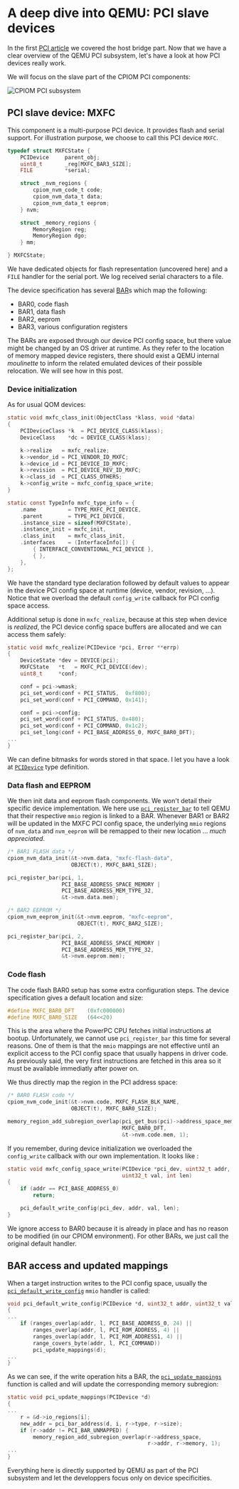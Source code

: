 
# A deep dive into QEMU: PCI slave devices

In the first [PCI article](pcie_controller.md) we covered the host bridge
part. Now that we have a clear overview of the QEMU PCI subsystem,
let's have a look at how PCI devices really work.

We will focus on the slave part of the CPIOM PCI components:

![CPIOM PCI subsystem](./docs/assets/images/6d54ba55-f68f-43d1-a020-aca2e3a9468b.png)


## PCI slave device: MXFC

This component is a multi-purpose PCI device. It provides flash and
serial support. For illustration purpose, we choose to call this PCI
device `MXFC`.

```c
typedef struct MXFCState {
    PCIDevice     parent_obj;
    uint8_t       _reg[MXFC_BAR3_SIZE];
    FILE          *serial;

    struct _nvm_regions {
        cpiom_nvm_code_t code;
        cpiom_nvm_data_t data;
        cpiom_nvm_data_t eeprom;
    } nvm;

    struct _memory_regions {
        MemoryRegion reg;
        MemoryRegion dgo;
    } mm;

} MXFCState;
```

We have dedicated objects for flash representation (uncovered here)
and a `FILE` handler for the serial port. We log received serial
characters to a file.

The device specification has several
[BAR](https://wiki.osdev.org/PCI#Base_Address_Registers)s which map
the following:
- BAR0, code flash
- BAR1, data flash
- BAR2, eeprom
- BAR3, various configuration registers

The BARs are exposed through our device PCI config space, but there
value might be changed by an OS driver at runtime. As they refer to
the location of memory mapped device registers, there should exist a
QEMU internal *moulinette* to inform the related emulated devices of
their possible relocation. We will see how in this post.

### Device initialization

As for usual QOM devices:

```c
static void mxfc_class_init(ObjectClass *klass, void *data)
{
    PCIDeviceClass *k  = PCI_DEVICE_CLASS(klass);
    DeviceClass    *dc = DEVICE_CLASS(klass);

    k->realize   = mxfc_realize;
    k->vendor_id = PCI_VENDOR_ID_MXFC;
    k->device_id = PCI_DEVICE_ID_MXFC;
    k->revision  = PCI_DEVICE_REV_ID_MXFC;
    k->class_id  = PCI_CLASS_OTHERS;
    k->config_write = mxfc_config_space_write;
}

static const TypeInfo mxfc_type_info = {
    .name          = TYPE_MXFC_PCI_DEVICE,
    .parent        = TYPE_PCI_DEVICE,
    .instance_size = sizeof(MXFCState),
    .instance_init = mxfc_init,
    .class_init    = mxfc_class_init,
    .interfaces    = (InterfaceInfo[]) {
        { INTERFACE_CONVENTIONAL_PCI_DEVICE },
        { },
    },
};
```

We have the standard type declaration followed by default values to
appear in the device PCI config space at runtime (device, vendor,
revision, ...). Notice that we overload the default `config_write`
callback for PCI config space access.

Additional setup is done in `mxfc_realize`, because at this step when
device is *realized*, the PCI device config space buffers are
allocated and we can access them safely:

```c
static void mxfc_realize(PCIDevice *pci, Error **errp)
{
    DeviceState *dev = DEVICE(pci);
    MXFCState   *t   = MXFC_PCI_DEVICE(dev);
    uint8_t     *conf;

    conf = pci->wmask;
    pci_set_word(conf + PCI_STATUS,  0xf800);
    pci_set_word(conf + PCI_COMMAND, 0x141);

    conf = pci->config;
    pci_set_word(conf + PCI_STATUS, 0x480);
    pci_set_word(conf + PCI_COMMAND, 0x1c2);
    pci_set_long(conf + PCI_BASE_ADDRESS_0, MXFC_BAR0_DFT);
...
}
```

We can define bitmasks for words stored in that space. I let you have
a look at
[`PCIDevice`](https://github.com/qemu/qemu/blob/v4.2.0/include/hw/pci/pci.h#L266)
type definition.

### Data flash and EEPROM

We then init data and eeprom flash components. We won't detail their
specific device implementation. We here use
[`pci_register_bar`](https://github.com/qemu/qemu/blob/v4.2.0/hw/pci/pci.c#L1138)
to tell QEMU that their respective `mmio` region is linked to a
BAR. Whenever BAR1 or BAR2 will be updated in the MXFC PCI config
space, the underlying `mmio` regions of `nvm_data` and `nvm_eeprom`
will be remapped to their new location ... *much appreciated*.

```c
/* BAR1 FLASH data */
cpiom_nvm_data_init(&t->nvm.data, "mxfc-flash-data",
                    OBJECT(t), MXFC_BAR1_SIZE);

pci_register_bar(pci, 1,
                 PCI_BASE_ADDRESS_SPACE_MEMORY |
                 PCI_BASE_ADDRESS_MEM_TYPE_32,
                 &t->nvm.data.mem);

/* BAR2 EEPROM */
cpiom_nvm_eeprom_init(&t->nvm.eeprom, "mxfc-eeprom",
                      OBJECT(t), MXFC_BAR2_SIZE);

pci_register_bar(pci, 2,
                 PCI_BASE_ADDRESS_SPACE_MEMORY |
                 PCI_BASE_ADDRESS_MEM_TYPE_32,
                 &t->nvm.eeprom.mem);
```

### Code flash

The code flash BAR0 setup has some extra configuration steps. The
device specification gives a default location and size:

```c
#define MXFC_BAR0_DFT    (0xfc000000)
#define MXFC_BAR0_SIZE   (64<<20)
```

This is the area where the PowerPC CPU fetches initial instructions at
bootup. Unfortunately, we cannot use `pci_register_bar` this time for
several reasons. One of them is that the `mmio` mappings are not
effective until an explicit access to the PCI config space that
usually happens in driver code. As previously said, the very first
instructions are fetched in this area so it must be available
immediatly after power on.

We thus directly map the region in the PCI address space:

```c
/* BAR0 FLASH code */
cpiom_nvm_code_init(&t->nvm.code, MXFC_FLASH_BLK_NAME,
                    OBJECT(t), MXFC_BAR0_SIZE);

memory_region_add_subregion_overlap(pci_get_bus(pci)->address_space_mem,
                                    MXFC_BAR0_DFT,
                                    &t->nvm.code.mem, 1);
```

If you remember, during device initialization we overloaded the
`config_write` callback with our own implementation. It looks like :

```c
static void mxfc_config_space_write(PCIDevice *pci_dev, uint32_t addr,
                                    uint32_t val, int len)
{
    if (addr == PCI_BASE_ADDRESS_0)
        return;

    pci_default_write_config(pci_dev, addr, val, len);
}
```

We ignore access to BAR0 because it is already in place and has no
reason to be modified (in our CPIOM environment). For other BARs, we
just call the original default handler.

## BAR access and updated mappings

When a target instruction writes to the PCI config space, usually the
[`pci_default_write_config`](https://github.com/qemu/qemu/blob/v4.2.0/hw/pci/pci.c#L1393)
`mmio` handler is called:

```c
void pci_default_write_config(PCIDevice *d, uint32_t addr, uint32_t val_in, int l)
{
...
    if (ranges_overlap(addr, l, PCI_BASE_ADDRESS_0, 24) ||
        ranges_overlap(addr, l, PCI_ROM_ADDRESS, 4) ||
        ranges_overlap(addr, l, PCI_ROM_ADDRESS1, 4) ||
        range_covers_byte(addr, l, PCI_COMMAND))
        pci_update_mappings(d);
...
}
```

As we can see, if the write operation hits a BAR, the
[`pci_update_mappings`](https://github.com/qemu/qemu/blob/v4.2.0/hw/pci/pci.c#L1320)
function is called and will update the corresponding memory subregion:

```c
static void pci_update_mappings(PCIDevice *d)
{
...
    r = &d->io_regions[i];
    new_addr = pci_bar_address(d, i, r->type, r->size);
    if (r->addr != PCI_BAR_UNMAPPED) {
        memory_region_add_subregion_overlap(r->address_space,
                                            r->addr, r->memory, 1);
...
}
```

Everything here is directly supported by QEMU as part of the PCI
subsystem and let the developpers focus only on device specificities.
